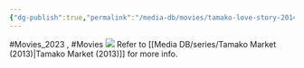 ```yaml
---
{"dg-publish":true,"permalink":"/media-db/movies/tamako-love-story-2014/","title":"Tamako Love Story","tags":["mediaDB/tv/movie"],"noteIcon":"1"}
---
```


#Movies_2023 , #Movies 
<img src="https://cdn.myanimelist.net/images/anime/1417/91333.jpg">
Refer to [[Media DB/series/Tamako Market (2013)\|Tamako Market (2013)]] for more info.